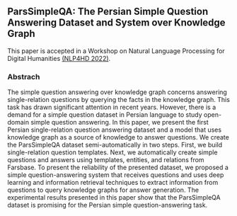 ## ParsSimpleQA: The Persian Simple Question Answering Dataset and System over Knowledge Graph
This paper is accepted in a Workshop on Natural Language Processing for Digital Humanities [(NLP4HD 2022)](https://rootroo.com/en/nlp4dh-2022/). 

### Abstrach
The simple question answering over knowledge graph concerns answering single-relation questions
 by querying the facts in the knowledge graph. This task has drawn significant attention in recent years.
 However, there is a demand for a simple question dataset in Persian language to study open-domain simple question answering.
 In this paper, we present the first Persian single-relation question answering dataset and a model that uses knowledge
 graph as a source of knowledge to answer questions. We create the ParsSimpleQA dataset semi-automatically in two steps. First, we build
 single-relation question templates. Next, we
 automatically create simple questions and answers using templates, entities, and relations
 from Farsbase. To present the reliability of
 the presented dataset, we proposed a simple
 question-answering system that receives questions and uses deep learning and information
 retrieval techniques to extract information from
 questions to query knowledge graphs for answer generation. The experimental results presented in this paper show that the ParsSimpleQA dataset is promising for the Persian 
simple question-answering task.

